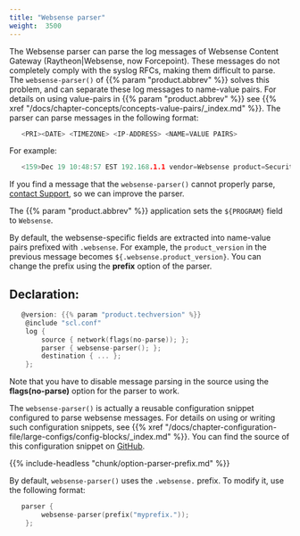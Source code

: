 ```yaml
---
title: "Websense parser"
weight:  3500
---
```

<!-- DISCLAIMER: This file is based on the syslog-ng Open Source Edition documentation https://github.com/balabit/syslog-ng-ose-guides/commit/2f4a52ee61d1ea9ad27cb4f3168b95408fddfdf2 and is used under the terms of The syslog-ng Open Source Edition Documentation License. The file has been modified by Axoflow. -->

The Websense parser can parse the log messages of Websense Content Gateway (Raytheon|Websense, now Forcepoint). These messages do not completely comply with the syslog RFCs, making them difficult to parse. The `websense-parser()` of {{% param "product.abbrev" %}} solves this problem, and can separate these log messages to name-value pairs. For details on using value-pairs in {{% param "product.abbrev" %}} see {{% xref "/docs/chapter-concepts/concepts-value-pairs/_index.md" %}}. The parser can parse messages in the following format:

```c
   <PRI><DATE> <TIMEZONE> <IP-ADDRESS> <NAME=VALUE PAIRS>

```

For example:

```c
   <159>Dec 19 10:48:57 EST 192.168.1.1 vendor=Websense product=Security product_version=7.7.0 action=permitted severity=1 category=153 user=- src_host=192.168.2.1 src_port=62189 dst_host=example.com dst_ip=192.168.3.1 dst_port=443 bytes_out=197 bytes_in=76 http_response=200 http_method=CONNECT http_content_type=- http_user_agent=Mozilla/5.0_(Windows;_U;_Windows_NT_6.1;_enUS;_rv:1.9.2.23)_Gecko/20110920_Firefox/3.6.23 http_proxy_status_code=200 reason=- disposition=1034 policy=- role=8 duration=0 url=https://example.com

```

If you find a message that the `websense-parser()` cannot properly parse, [contact Support](https://www.syslog-ng.com/support/), so we can improve the parser.

The {{% param "product.abbrev" %}} application sets the `${PROGRAM}` field to `Websense`.

By default, the websense-specific fields are extracted into name-value pairs prefixed with `.websense`. For example, the `product_version` in the previous message becomes `${.websense.product_version}`. You can change the prefix using the **prefix** option of the parser.


## Declaration:

```c
   @version: {{% param "product.techversion" %}}
    @include "scl.conf"
    log {
        source { network(flags(no-parse)); };
        parser { websense-parser(); };
        destination { ... };
    };

```


Note that you have to disable message parsing in the source using the **flags(no-parse)** option for the parser to work.

The `websense-parser()` is actually a reusable configuration snippet configured to parse websense messages. For details on using or writing such configuration snippets, see {{% xref "/docs/chapter-configuration-file/large-configs/config-blocks/_index.md" %}}. You can find the source of this configuration snippet on [GitHub](https://github.com/syslog-ng/syslog-ng/blob/master/scl/websense/plugin.conf).


{{% include-headless "chunk/option-parser-prefix.md" %}}

By default, `websense-parser()` uses the `.websense.` prefix. To modify it, use the following format:

```c
   parser {
        websense-parser(prefix("myprefix."));
    };

```

